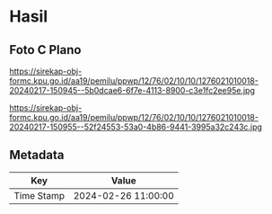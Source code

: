 # Hasil

## Foto C Plano

https://sirekap-obj-formc.kpu.go.id/aa19/pemilu/ppwp/12/76/02/10/10/1276021010018-20240217-150945--5b0dcae6-6f7e-4113-8900-c3e1fc2ee95e.jpg

https://sirekap-obj-formc.kpu.go.id/aa19/pemilu/ppwp/12/76/02/10/10/1276021010018-20240217-150955--52f24553-53a0-4b86-9441-3995a32c243c.jpg


## Metadata

| Key        | Value               |
| ---------- | ------------------- |
| Time Stamp | 2024-02-26 11:00:00 |



